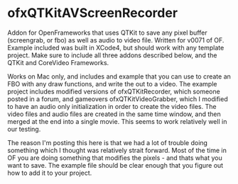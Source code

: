 ofxQTKitAVScreenRecorder
========================

Addon for OpenFrameworks that uses QTKit to save any pixel buffer (screengrab, or fbo) as well as audio to video file. Written for v0071 of OF. Example included was built in XCode4, but should work with any template project. Make sure to include all three addons described below, and the QTKit and CoreVideo Frameworks. 

Works on Mac only, and includes and example that you can use to create an FBO with any draw functions, and write the out to a video. The example project includes modified versions of ofxQTKitRecorder, which someone posted in a forum, and gameovers ofxQTKitVideoGrabber, which I modified to have an audio only initialization in order to create the video files. The video files and audio files are created in the same time window, and then merged at the end into a single movie. This seems to work relatively well in our testing. 

The reason I'm posting this here is that we had a lot of trouble doing something which I thought was relatively strait forward. Most of the time in OF you are doing something that modifies the pixels - and thats what you want to save. The example file should be clear enough that you figure out how to add it to your project.